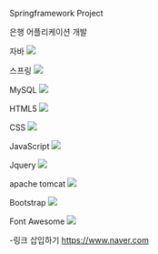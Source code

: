 Springframework Project

은행 어플리케이션 개발

자바
<img src="https://img.shields.io/badge/java-007396?style=for-the-badge&logo=OpenJDK&logoColor=white">

스프링
<img src="https://img.shields.io/badge/Spring-6DB33F?style=for-the-badge&logo=Spring&logoColor=white">

MySQL
<img src="https://img.shields.io/badge/MySQL-4479A1?style=for-the-badge&logo=MySQL&logoColor=white">

HTML5
<img src="https://img.shields.io/badge/HTML5-E34F26?style=for-the-badge&logo=HTML5&logoColor=white">

CSS
<img src="https://img.shields.io/badge/CSS-1572B6?style=for-the-badge&logo=CSS3&logoColor=white">

JavaScript
<img src="https://img.shields.io/badge/JavaScript-F7DF1E?style=for-the-badge&logo=JavaScript&logoColor=black">

Jquery
<img src="https://img.shields.io/badge/jquery-0769AD?style=for-the-badge&logo=jquery&logoColor=white">

apache tomcat
<img src="https://img.shields.io/badge/APACHE TOMCAT-F8DC75?style=for-the-badge&logo=APACHE TOMCAT&logoColor=white">

Bootstrap
<img src="https://img.shields.io/badge/Bootstrap4-7952B3?style=for-the-badge&logo=Bootstrap&logoColor=white">

Font Awesome
<img src="https://img.shields.io/badge/Font Awesome-538DD7?style=for-the-badge&logo=Font Awesome&logoColor=white">


-링크 삽입하기
<https://www.naver.com>


